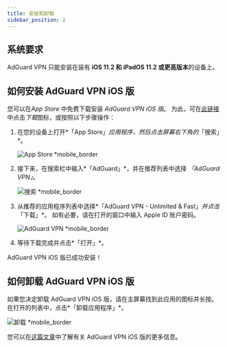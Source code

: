 ```yaml
---
title: 安装和卸载
sidebar_position: 2
---
```


## 系统要求

AdGuard VPN 只能安装在装有 **iOS 11.2 和 iPadOS 11.2 或更高版本**的设备上。

## 如何安装 AdGuard VPN iOS 版

您可以在*App Store* 中免费下载安装 *AdGuard VPN iOS 版*。 为此，可在[此链接](https://agrd.io/ios_vpn)中点击*下载*图标，或按照以下步骤操作：

1. 在您的设备上打开*「App Store」*应用程序，然后点击屏幕右下角的*「搜索」*。

    ![App Store *mobile_border](https://cdn.adguardvpn.com/content/kb/vpn/ios/app-store-en.png)

1. 接下来，在搜索栏中输入*「AdGuard」*，并在推荐列表中选择 *「AdGuard VPN」*。

    ![搜索 *mobile_border](https://cdn.adguardvpn.com/content/kb/vpn/ios/search-en.png)

1. 从推荐的应用程序列表中选择*「AdGuard VPN - Unlimited & Fast」*并点击*「下载」*。 如有必要，请在打开的窗口中输入 Apple ID 账户密码。

    ![AdGuard VPN *mobile_border](https://cdn.adguardvpn.com/content/kb/vpn/ios/adguard-vpn-en.png)

1. 等待下载完成并点击*「打开」*。

AdGuard VPN iOS 版已成功安装！

## 如何卸载 AdGuard VPN iOS 版

如果您决定卸载 AdGuard VPN iOS 版，请在主屏幕找到此应用的图标并长按。 在打开的列表中，点击*「卸载应用程序」*。

![卸载 *mobile_border](https://cdn.adguardvpn.com/public/Adguard/kb/vpn-install/deinstall-en.png)

您可以在[这篇文章](adguard-vpn-for-ios/overview)中了解有关 AdGuard VPN iOS 版的更多信息。
